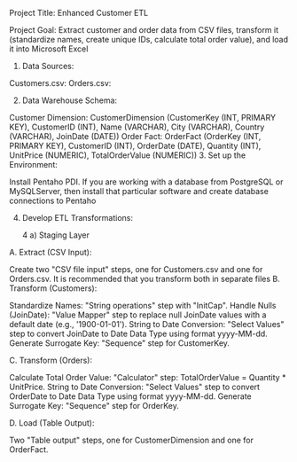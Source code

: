 
Project Title: Enhanced Customer ETL

Project Goal: Extract customer and order data from CSV files, transform it (standardize names, create unique IDs, calculate total order value), and load it into Microsoft Excel

1. Data Sources:

Customers.csv: 
Orders.csv:

2. Data Warehouse Schema:

Customer Dimension: CustomerDimension (CustomerKey (INT, PRIMARY KEY), CustomerID (INT), Name (VARCHAR), City (VARCHAR), Country (VARCHAR), JoinDate (DATE))
Order Fact: OrderFact (OrderKey (INT, PRIMARY KEY), CustomerID (INT), OrderDate (DATE), Quantity (INT), UnitPrice (NUMERIC), TotalOrderValue (NUMERIC))
3. Set up the Environment: 

Install Pentaho PDI. If you are working with a database from PostgreSQL or MySQLServer, then install that particular software and create database connections to Pentaho

4. Develop ETL Transformations:

   4 a) Staging Layer

A. Extract (CSV Input):

Create two "CSV file input" steps, one for Customers.csv and one for Orders.csv. It is recommended that you transform both in separate files
B. Transform (Customers):

Standardize Names: "String operations" step with "InitCap".
Handle Nulls (JoinDate): "Value Mapper" step to replace null JoinDate values with a default date (e.g., '1900-01-01').
String to Date Conversion: "Select Values" step to convert JoinDate to Date Data Type using format yyyy-MM-dd.
Generate Surrogate Key: "Sequence" step for CustomerKey.

C. Transform (Orders):

Calculate Total Order Value: "Calculator" step: TotalOrderValue = Quantity * UnitPrice.
String to Date Conversion: "Select Values" step to convert OrderDate to Date Data Type using format yyyy-MM-dd.
Generate Surrogate Key: "Sequence" step for OrderKey.

D. Load (Table Output):

Two "Table output" steps, one for CustomerDimension and one for OrderFact.
